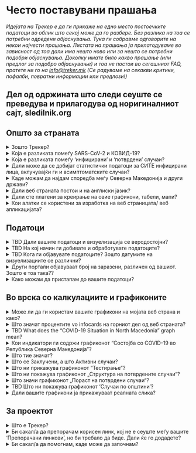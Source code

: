 <h1>Често поставувани прашања</h1>

_Идејата на Трекер е да ги прикаже на едно место постоечките податоци во облик што секој може да го разбере. Без разлика на тоа се потребни одредени објаснувања. Тука ги собравме одговорите на некои најчести прашања. Листата на прашања ја прилагодуваме во зависност од тоа дали има нешто ново или за нешто се потребни подобри објаснувања. Доколку имате било какво прашање (или предлог за подобро објаснување) и тоа не постои во сегашниот FAQ, nратете ни го на info@treker.mk (Се радуваме на секакви критики, пофалби, повратни информации или предлози!)_

## Дел од одржината што следи сеуште се преведува и прилагодува од норигиналниот сајт, sledilnik.org 

## Општо за страната

<details>
  <summary id=why-sledilnik>Зошто Трекер?</summary>
Нашата цел е да помогнеме да го разбереме подобро ширењето на вирусот и да ја подигнеме свеста, одговорноста и ефикасноста на мерките за спречување на вирусот. Повеќе за иницијативата може да најдете во [About tab](/mk/about).

</details>

<details>
  <summary id=virus-vs-disease>Koja e разликата помеѓу SARS-CoV-2 и КОВИД-19?</summary>

**SARS-CoV-2** е кратенка од ‘Severe (англ. тежок) Acute (англ. акутен) Respiratory (англ. респираторен/дишен) Syndrome (англ. синдром) - CoronaVirus (англ. коронавирус) 2’ –  и е интернационално прифатен назив за вирусот кој ја предизвикува болеста **COVID-19**. COVID-19 е исто така кратенка, образувана од зборовите COrona (англ. корона), VIrus (англ. вирус), Disease (англ. болест) и годината кога за прв пат се појавила - 2019.


</details>

<details>
  <summary id=confirmed-cases>Која е разликата помеѓу ‘инфицирани’ и ‘потврдени’ случаи?
</summary>
Терминологијата која се користи на Treker е објаснета во делот [Што значи](#chart-terminology). Според дефиницијата на Светската Здравствена Организација, за *потврден случај* на COVID-19 се смета секоја индивидуа кај која нуклеинската киселина на SARS-CoV-2 е детектирана лабораториски во клинички примерок, без оглед на клиничките знаци и симптоми. Некои индивидуи можат да бидат инфицирани со SARS-CoV-2 а да болеста не биде детектирана лабораториски; тие индивидуи не се сметаат за потврдени случаи и не се опфатени во овие графички анализи. Сите термини кои ги користи Трекер се објаснети во овие ЧПП. 

</details>

<details>
  <summary id=all-infected>Дали може да се добијат статистички податоци за СИТЕ инфицирани лица, вклучувајќи ги и асимптоматските случаи? </summary>

Засега, овие податоци се недостапни и не се знае колкав е точниот број инфицирани. Причините за тоа лежат во следењето контакти, протоколите за тестирање, клиничката презентација на болеста и информираноста на граѓаните. Првично, тестовите беа правени по дефинирана индикација која опфаќаше само пациенти со знаци и симптоми на акутна респираторна инфекција кои имаа потреба од клиничко лекување и медицински кадар. Во скорешен период, препораките за тестирање на COVID-19 беа проширени и ги вклучуваат сите оние кои покажуваат знаци на болеста, вклучувајќи ги оние без или со благи симптоми. Експертското мислење е дека голем број индивидуи никогаш не биваат детектирани поради немањето симптоми или имање благи симптоми поради кои не се јавуваат на лекар и не биваат тестирани. Тие не се вклучени во статистичките податоци на Treker и засега е непознато колкав дел од популацијата отпаѓа на овие индивидуи.


</details>

<details>
  <summary id=other-countries>Каде можам да најдам споредба меѓу Северна Македонија и други држави?</summary>

Можете да го најдете [графиконот за споредба](/mk/stats#countries-chart) во долниот дел на контролната табла. Тој ја преставува споредбата помеѓу Северна Македонија и други држави, т.е *бројот на смртни случаи* како последица на COVID-19, *на милион жители*. Групите од држави кои се споредени со Северна Македонија се: 
-   Критични земји (ЕУ)
-   Критични земји на глобално ниво
-   Државите од соседниот регион
-   Нордиските држави
-   Земјите од поранешна Југославија
-   Источно – Азиските земји и Океанија

Графиконот е хронолошки подреден, од 1 Јануари, од првиот смртен случај и од бројот на смртни случаи на милион жители, редоследно. Можете да го смените начинот на хронолошко претставување на споредбите меѓу групи од различни држави, со кликање на соодветното јазиче. 

Сепак, споредувањето на смртност од земја до земја треба да се прави многу внимателно, бидејќи различни земји имаат различни пристапи во протоколите за тестирање, процентот на детекција на случаи и во протоколите за дефинирање на смртен случај од COVID-19. 


</details>

<details>
  <summary id=english-translation>Дали веб страната постои и на англиски јазик?</summary>

Моментално, само [За проектот](/mk/about) и овие ЧПП страници се преведени. Другите се во план. Во секој случај и програмскиот код и текстот се од отворен пристап (англ. open source) и ако ве интересира да помогнете во преводот тоа може да го направите. Сите [податоци](https://github.com/treker-mk) зе означени со ознаки (tag) на аглиски јазик, така да меѓународната употребата на сајтот е исто можна. 
 

</details>

<details>
  <summary id=are-you-paid>Дали сте платени за креирање на овие графикони, табели, мапи?</summary>

Не. Treker претставува непрофитна иницијатива, создадена да ги поддржи тековните случувања и клучните податоци за ширењето на коронавирусот во Северна Македонија. Нашата база на податоци е јавно достапна, бесплатна и некомерцијална, и како таква ќе остане. проверете [Како можам да пристапам и да ја користам вашата база на податоци?](#data-usage)

</details>

<details>
  <summary id=tech-used>Кои алатки се користени за изработка на веб страницата/ веб апликацијата?</summary>

Веб странаta е изработена во JavaScrıpt со користење на Vue.js, визуелизацијата и графиконите се создадени во F# со користење на Highcharts libraries, a проектот е отворен и достапен на  [GitHub – Treker](https://github.com/treker-mk).

</details>

## Податоци

<details>
  <summary id=data-reliability>TBD Дали вашите податоци и визуелизација се веродостојни?</summary>

TBD Data is collected from verified public sources, which are listed in the [Resources tab](/mk/sources). 

Treker засега собира официјални податоци за COVID-19 директно од Министерството за Здравство, Институтот за Јавно Здравје и останатите државни здравствени институции во Северна Македонија. Тимот на Treker не ја гарантира веродостојноста на оригиналните податоци и ги објавува само оние податоци добиени од официјални извори или медиуми. Секако, податоците подлежат на повторна проверка за точност и дали се усогласуваат со дадениот извор. 
</details>

<details>
  <summary id=data-collection>TBD На кој начин ги добивате и обработувате податоците?</summary>

[Базата на податоци](https://docs.google.com/spreadsheets/d/) TBD iе изградена врз основа на податоците од Институтот за Јавно Здравје (по категории). Податоците по региони и возраст се обработувааат со одложување и се поставуваат на страната само кога резултатите од тековните епидемиолошки истражувања се веќе ажурирани. Застапеноста по општини може да се следи на [TBD Kraji (места) табелата](https://docs.google.com/spreadsheets/d/)TBD.

Обработка на податоците добиени од болниците – [TBD Табела Pacienti (Patients)](https://docs.google.com/spreadsheets/d/):

- Би сакале да добиваме дневни извештаи, а ги следиме објавите на сите COVID-19 центри.

- Го следиме бројот на хоспитализации: сите хоспитализирани, бројот на тие кои се на интензивна нега и бројот на пациенти кои се на респиратори. 

- Ги документираме индивидуалните промени во фазите на болеста (тогаш кога е можно да се детектираат)

- Кога информацијата за промената е некомплетна, вредностите се одредуваат со формула.

- Се трудиме сите извори и заклучоци да се документирани и да може да се проверат.  

- Податоците се споредени со оние податоци кои се добиени од пациентите  хоспитализирани на Интензивна нега и се објавени од страна на институциите на Владата на Република Северна Македонија. 
  
  </details>

<details>
  <summary id=data-publish-time>TBD Кога ги објавувате податоците? Зошто датумите на визуелизациите се различни?
</summary>

Повеќето податоци добиени претходниот ден ги обработуваме до 23ч. и 59мин. (тестови, потврдени случаи...). **Нашите податоци најчесто се ажурираат помеѓу ХХХч и ХХХч**
WКога ги објавуваме дневните податоци, тие се достапни на нашите канали за дистрибуција (CSV, REST, веб страниците), а исто така известуваме и на социјалните мрежи ([Facebook](https://www.facebook.com/Covid19TrekerMK) и [Twitter](https://twitter.com/Covid19TrekerMK)).

</details>

<details>
  <summary id=data-differences>Други портали објавуваат број на заразени, различен од вашиот. Зошто е тоа така??</summary>

Treker објавува само потврдени и официјални податоци од Институтот за Јавно Здравје и сите COVID-19 центри ширум Северна Македонија. На тој начин нашите податоци доаѓаат од сигурни извори, а располагаме и со проверени податоци од самиот почеток на епидемијата. Разликите најчесто се појавуаат затоа што различни портали објавуваат податоци во различен период од денот или користат поинаква методологија. Погледни  [Дали вашите податоци и мапи се веродостојни? ](#data-reliability) 

</details>

<!--COMENT TEMPORARRTILY

<details>
  <summary id=data-hospital-in> TBD 6.	Како добивате податоци за хоспитализација на пациентите (болни од КОВИД-19)?</summary>

Болниците не секогаш известуваат за точниот број на прием и отпуст за да можеме да добиеме прецизни податоци. Бројот на новохоспитализирани вообичаено се пресметува од бројот на веќе хоспитализираните и од разликата споредена со претходниот ден, на која и го додаваме бројот на отпуштени и бројот на починати од дадениот ден. Ажурираме податоци за прием и отпуст на пациенти на интензивна нега и за приклучување и исклучување на/од механичка  вентилација, кои се пресметуваат на сличен начин.

</details>

<details>
  <summary id=data-hospital-out>How do you obtain data on hospital discharges?</summary>

The information on the discharged from hospitals is calculated from data daily obtained directly from hospitals, i.e. from a verified source. We mostly get the daily number of discharges for all hospitals, from which we can deduce the number of newly admitted. See also [How do you obtain data on hospital admissions?](#data-hospital-in)

</details>

<details>
  <summary id=data-recovered>Зошто бројот на *излекувани* се заменува со број на *оздравени*?</summary>

Во врска со бројот на излекувани, податоците кои беа презентирани на Treker се засновуваа само на официјални извори (Владини институции на Република Македонија, медиуми). Република Северна Македонија е една од ретките земји во светски рамки каде се тестираат и пациентите со благо изразени симптоми, 14 дена по првиот позитивен тест и се третирани исто како отпуштените пациенти од болница.  


</details>

<details>
  <summary id=data-active-cases>Do you keep an Active Case counter and do you know how many people are currently infected?</summary>

Yes, these indicators have been graphically displayed as **Confirmed Cases (active)** and **Recovered (total)** from the end of April.
 

These visualizations are not data from public sources; both indicators show the calculated value on the basis of official data, so they are indicated by a dashed line for easier distinguishing. 

*Note: In some cases when the government is not reporting such cases within smaller clusters, like municipalities,  ee now consider a patient has recovered in 14 days after their infection was confirmed as per ECDC formulas of calculating recovered cases. 

Value formula:
- Recovered (total) = Confirmed cases (total) 14 days ago – Died (total) by the day of calculation

- Confirmed cases (active) = Confirmed cases (total) - Recovered (total) - Died (total)

</details>

<details>
  <summary id=data-contribute>How can users get actively involved in data gathering? How can I participate?</summary>

You can voluntarily help by collecting and verifying data from the media (as well as from the field), with statistical and other analyzes, etc. Contact us at info@treker.mk if you’d like to participate.

Treker does not collect users’ personal information nor information that individuals would like to share about their condition or hospital status.

</details>

------------ END COMMENT-->


<details>
  <summary id=data-usage>Како можам да пристапам до вашите податоци?</summary>

Нашата база на податоци е јавна и достапна во  [**CSV**, **REST**, и **Google Sheet**](/mk/datasources). Слободно известете нé за намената на податоците кои би ги користеле и додајте го Трекер како извор на податоците. 


Со оглед на тоа што податоците се веќе обележани со англиски, знаци (ознаки) (види [Дали вашата страна е достапна на англиски јазик?](#english-translation)), tнивната интернационална употреба е исто така можна.

</details>

## Во врска со калкулациите и графиконите


<details>
  <summary id=chart-usage>Може ли да ги користам вашите графикони на мојата веб страна и како?</summary>

Секако!Можете да ги вметнете било кој графикон или приказ на вашата страна- наведувајќи го изворот. [Кликнете овде ](/mk/embed) и изберете го графиконот што  би сакале да го додадете. Ве молиме извесетете нé за тоа (info@treker.mk) и ние со задоволство би го додале вашиот сајт во нашата колекција на [препорачани линкови](/mk/links). 

</details>

<details>
  <summary id=chart-infocard-percent>Што значат процентите vo infocards на горниот дел од веб страната?</summary>

Ова е процент на пораст на новопотврдени случаи на одреден датум во споредба со претходниот ден. Ако, на пример претходниот ден на интезивна нега биле 16 пациенти и денес се, на пример 4 повеќе, тоа изнесува 25% повеќе од вчерашната ситуација. 

</details>

<details>
  <summary id=metrics-comparison-chart>TBD What does the “COVID-19 Situation in North Macedonia” graph mean?
</summary>

The [graph](/mk/stats#metrics-comparison-chart) shows the daily and overall dynamics of the spread of the infection from the beginning to the present. The indicators used (see [Which indicators does the “COVID-19 Situation in North Macedonia” graph include?](#chart-metrics-included)) help us understand whether and how successfully we are controlling the spread of the virus. We can monitor the daily growth rate of newly confirmed cases and indirectly see if the measures work; information on the number of hospitalizations and the proportion of those in ICU shows how many people are seriously at risk from the disease, but at the same time, this data also shows us the real burden on the health system.

The breakpoints are indicated below, on the timeline: from the first confirmed case (TBD date) to the measures (by keyword and date) taken to curb the spread and their relaxation. This helps us monitor the dynamics of the variables relative to the measures.

</details>

<details>
  <summary id=chart-metrics-included>Кои индикатори ги содржи графиконот “Состојба со COVID-19 во Република Северна Македонија”?</summary>

[Графиконот](/mk/stats#metrics-comparison-chart) содржи:
  
* **Тестови (дневно)** = број на тестови на дневна основа за SARS-CoV-2 вирусот што ја предизвикува COVID-19. Во првите фази на епидемијата овој индикатор влијае на детекцијата на вирусната раширеност во популацијата. 

* **Тестови (вкупно)** = вкупен број на сите тестови изведени до тој ден. Овој број треба да се земе со резерва, бидејќи некои луѓе се тестираат неколку пати (пр. оздравените, здравствените работници, ...)

* **Позитивни случаи (дневно)** = број на потврдени случаи на дневна основа. Овој показател не ја отсликува актуелната динамика на новозаразените луѓе во целата популацијата, бидејќи добар дел од тестовите се усмерени на одредени популации, дефинирани по протокол.

* **Позитивни случаи (вкупно)** = вкупен број на потврдени случаи до тој ден. 

* **Потврдени случаи (активни)** = вкупно потврдени случаи до тој ден

* **Оздравени (вкупно)** = вкупно оздравени случаи до тој ден. (#data-recovered)

* **Хоспитализирани (активни)** = сегашен број индивидуи во болница (вклучувајќи ги и оние на интензивна нега).

* **Хоспитализирани (вкупно)** = вкупен број хоспитализирани до тој ден.
<!--COMMENT OUT
* **ICU (active)** = Current number of people in ICUs (intensive care units).

* **On ventilator (active)** = Current number of persons in need of a ventilator.

* **Discharged from a hospital (daily)** = Number of discharged from hospital on that day.

* **Discharged from hospital (total)** = Sum of all discharged from a hospital up to this day.
----COMMENT OUT END-->
* **Починати (дневно)** = број на починати индивидуи со/од COVID-19 на дневна основа.

* **Починати (вкупно)** = вкупен број починати со/од COVID-19 до тој ден.

</details>

<details>
  <summary id=chart-terminology>Што тие значат?
</summary>

Трекер користи терминологија што е конзистентна со директивите на Светската Здравствена Организација (СЗО, англ. World Health Organisation) и Европскиот Центар за Контрола и Превенција на Болести (ЕЦКБ, англ. European Center for Disease Prevention and Control). Ги употребуваме следните ознаки при прикажувањето:

* **Потврдени случаи** = број на индивидуи кои биле позитивни на тестот за нуклеинска киселина на SARS-CoV-2 вирусот. Бројот на потврдени случаи зависи од бројот на тестови. Експертското мислење е дека бројот на потврдени случаи е значително помал од вистинскиот број на заразени луѓе.

* **Хоспитализирани** = број на индивидуи со потешка клиничка слика и/или ризик за компликации од COVID-19, кај кои е потребен прием и лекување во болница. 

* **На оддел за интензивна нега (англ. ICU)** = број на пациенти со потешка клиничка слика и поголем ризик од смрт од COVID-19, кај кои е потребна интензивна нега. Овие пациенти се подмножество на категоријата **Хоспитализирани** 

* **На респиратор/вентилација** = број на пациенти со најтешка клиничка слика која изискува интензивна нега со механичка вентилација (дишење со помош на пумпа). Овие пациенти имаат критични потешкотии во дишењето и/или не можат да дишат самостојно иако добиваат  кислородна подршка. Тие се подмножество на пациентите што се на **Интензивна нега** и **Хоспитализирани**

* **Оздравени** = број на индивидуи кои биле потврдени случаи на COVID-19 кај кои доколу имале симптоми целосно се повлекле и повторените тестови на нуклеински киселини на SARS-CoV-2 биле негативни. (#data-recovered)
  
</details>

<details>
  <summary id=cases-chart>Што се Заклучени, а што Активни случаи?</summary>

Сите потврдени случаи се прикажани во [графиконот на потврдени случаи](/mk/stats#cases-chart). За да подобро ја следиме епидемијата, од голема важност да се знае колку луѓе се сѐ уште потенцијално заразни за останатите во популацијата. За тоа е користена следнава терминологија:

**Заклучени случаи** се сите потврдени случаи кои имале дефиниран исход од болеста, т.е. сите индивидуи кои се дефинириани како оздравени или починати. Овие пациенти се сметаат како незаразни бидејќи не можат да го шират вирусот понатаму.

**Активни случаи** се сите потврдени случаи што сѐ уште немале исход од болеста, т.е. сѐ уште не оздравеле или починале. Овие индивидуи се сѐ уште потенцијално заразни. Погледајте уште [Кои индикатори ги содржи графиконот “Состојба со COVID-19 во Република Северна Македонија”?](#chart-metrics-included)

Кога епидемијата е во пад (смирување), бројот на активни случаи е во пад а бројот на заклучени случаи е во пораст.

</details>

<!--COMMENTING SOME FAQ FOR THE FIRST VERSION
<details>
  <summary id=chart-phases>What do the different phases (phases 1-N) in the graph mean?</summary>

The vertical lines divide the stages, delimited by the dates, when the authorities changed the way information about the spread of the infection was collected (the test method was changed, self-isolation interventions were introduced, bans on gathering and movement of persons, and mandatory basic protection were required).

The phases are shown because the change in testing methodology has also changed the importance of certain indicators by which the prevalence of infections can be judged.

* **Phase 1 (TBD, 2020)**: The first cases of infection in Noth Macedonia are recorded. All cases are followed, all contacts are tested.

* **Phase 2 TBD date)**: ...

* **...**: ...

</details>

<details>
  <summary id=patients-chart>TBD What does the “Hospitalizations” graph tell us?</summary>

The [graph](/mk/stats#patients-chart) in the default view *All Hospitals* shows us the whole picture of hospitalizations by date arranged by the condition of patients: columns with a positive value (those above the horizontal axis) show the number admitted to hospital, the number hospitalized, shades of red are used to demark individuals in ICUs, specifically depicting how many of these are in critical condition on the ventilators. Columns with a negative value (those below the horizontal axis) show the number of discharges and deaths that day. You can also select specific hospital and see only hospitalizations there. If you select the *By Hospitals* view below, you can see the number of people in hospital care by day for each of the COVID-19 hospitals.  
The graph can offer a good insight into the workload of hospitals and can be the basis for assessing hospital capacity and planning their possible increase.

</details>

<details>
  <summary id=hcenters-chart>What does the “Healthcare Center Treatment” graph mean?</summary>

The [graph](/mk/stats#hcenters-chart) shows the treatment of suspicions of COVID-19 in healthcare centers (primary health care level). You can show data for whole country or select specific region. Healthcare centers are the first entry point for taking swabs to be tested for the presence of the virus, so an increase in the number of suspicions and referrals to self-isolation may be an early indicator that new outbreaks have occurred.

The graph thus shows the number of all emergency medical visits (also for other diseases) in healthcare centers (see notes below), the number of suspected cases of COVID-19 based on the number of examinations at the COVID-19 entry point, and all suspicions of infections based on telephone conversation with suspected infected patients. Some people may be recorded several times, first by telephone and then during the examination. We also show the total number of referrals to self-isolation.


When reporting the number of tests performed, all tests (including repeated tests) are recorded. The number of positive tests therefore includes all positive tests – the same person can be tested several times and counted as positive several times. The number of tests performed may therefore be greater than the number of positive tests reported by laboratories (there, each person is recorded only once). See also [What does the “Testing” graph tell us?](#test-charts) 

</details>

END OF COMMENTS-->

<details>
  <summary id=tests-chart>Што ни прикажува графиконот “Тестирање”?</summary>

[Графиконот](/mk/stats#tests-chart) ни го покажува бројот на сите редовни тестирања (избрано *Редовно*) со тестовите од истражувањата/скрининзите (со избор на *Истражување* приказ). Колоните во хистограмот ги прикажуваат позитивните и негативните тестови во одреден ден, а кривата го прикажува процентот на позитивни тестови. 


</details>

<details>
  <summary id=infections-chart>Што ни покажува графиконот „Структура на  потврдените случаи“?</summary>

[Графиконот](/mk/stats#infections-chart) ни овозможува да го погледаме уделот во потврдените случаи на група на вработени во ризичните струки.  Бидејќи прецизноста на потврдените инфекции не е најдобра, дневните вредности се покажани како просек од 5 дена. Збирот на вредностите за одреден ден, со два дена пред и два дена по тој ден, се делат со 5. Со тоа полесно се следи трендот на одредените групи. Ако избереме *Вкупно* или *Релативно*, ќе добиеме графикон со хистограми, наместо со криви. Тие хистограми ни го покажуваат односот на различните категории на одреден ден. 

Порастот на заразени здравствени работници не значи дека тие биле одкриени токму тој ден; тие може да биле и позитивни на тестовите и пред тоа, бидејќи здравствените работници се тестираат редовно. 

</details>

<details>
  <summary id=spread-chart>Што значи графиконот „Пораст на потврдени случаи“?</summary>

[Графиконот](/mk/stats#spread-chart) ни прикажува колку нови потврдени случаи на заразени лица има во одреден ден, каде следи дефиницијата на СЗО и [ECDC](https://www.ecdc.europa.eu/en/case-definition-and-european-surveillance-human-infection-novel-coronavirus-2019-ncov) според која потврдени случаи се „лица со лабораториска потврда за зараза со КОВИД-19“. Поради тоа што бројот на потврдени случаи сè уште зависи од тестирањето, податоците на потврдени случаи се проценува дека се многу помали од реалниот број на заразени лица.
  
</details>
<!--COMMENTING SOME FAQ FOR THE FIRST VERSION
<details>
  <summary id=regions-chart>Што ни кажува „Потврдени случаи по региони“?</summary>

[Графиконот ](/mk/stats#regions-chart) ни ја прикажува динамиката на раст на потврдени случаи по избраните региони. Поединечните региони можат лесно да се споредат со избирање на оние што сакате да бидат прикажани на графиконот со притискање на одредени региони под графиконот. Од кривата, можеме брзо да видиме кои региони имаат најмногу и кои најмалку потврдени случаи и како овој број се менувал со тек на време.

</details>

<details>
  <summary id=map-chart>TBD Што ни покажува ‘Карта на општини’?</summary>

[Картата](/mk/stats#map-chart) ни ја покажува епидемиолошката слика на одделни општини, бидејќи овозможува прикажување на *Потврдени случаи* (црвени нијанси) или *Смртни случаи* (сиви нијанси). При покажуваме на потврдени случаи, можеме да видиме кои општини се „најздрави“ (бели) и кои во моментот се „најзаразени“ (црвени нијанси) - дали уште се појавуваат нови случаи или не - и во однос на учеството на населението (Пропорцијата/уделот на населението е стандарден приказ). На левата страна, можеме да го користиме филтерот (7, 14 или 21 денови) за да одредиме во кој временски период гледаме податоци за нови потврдени случаи или смртни случаи. За оние општини каде сè уште се потврдуваат нови случаи, можеме да заклучиме дека епидемијата е сè уште активна. (Се разбира, тоа не мора да значи дека вирусот не е присутен во општините без нови потврдени случаи, но тој е индикатор за „здравјето“ во одредена област.) Повеќе детали се достапни во статијата [Kje so “zdrave” občine? (Where Are the ‘Healthy’ Municipalities?)](https://medium.com/sledilnik/kje-so-zdrave-ob%C4%8Dine-613afc42b023) 

Со притискање на *Апсолутно* во горниот десен агол, можеме да го промениме приказот и да го видиме вкупниот број на новопотврдени случаи или смртни случаи во избрана временска рамка (7, 14 или 21 денови) во општините според тоа како се обоени.

</details>
-------END OF COMMENTS-->

<details>
  <summary id=municipalities-chart>TBD Што ни покажува графиконот ‘Случаи по општини’?</summary>

[Графиконот](/mk/stats#municipalities-chart) прикажува во повеќе детали поединечни општини во колони со број на потврдени случаи по денови, со активни случаи, оздравувања (проценка) и смртни случаи во секоја општина. Под општината можете да ги најдете информациите за времето од последниот потврден случај. Општините се класифицираат според тоа кога е регистриран последниот потврден случај, од каде можеме да заклучиме кои општини во моментот се ‘позаразени’ и кои се „поздрави“ од другите.

Приказот може да се смени со избирање на различни прикази над графиконот: ако изберете *Активен* приказ, општините ќе бидат подредени според тековната проценка на активните случаи; или ако изберете *Сите*, тогаш општините ќе бидат уредени според најголемиот вкупен број на потврдени случаи. Ако ги изберете *Сите региони* од паѓачкото мени, тогаш потврдените случаи ќе бидат прикажани во општините кои припаѓаат на тој регион. Можете исто така лесно да пребарувате општина со внесување на името во прелистувачот *Пронајди општина*.

*Забелешка: проценката на оздравените лица и активните случаи се врши 14 дена по потврдување на заразувањето, доколку и кога болеста има лесна форма. Меѓутоа, ако некое лице е хоспитализирано, ова оздравување ќе трае подолго, но во овој случај лицето не е опасно за околината затоа што е во болница. Поради фактот дека во општинската презентација не ги земаме предвид хоспитализираните, можно е збирот на активни случаи по општина да не одговара на проценката на активните случаи за целата држава. Погледнете исто така, [Дали имате бројач на активни случаи и дали знаете колку луѓе се заразени во моментот?](#data-active-cases)*

</details>
<!--COMMENTINT OUT
<details>
  <summary id=age-groups-chart>TBD Што прикажува графиконот ‘Возрасни групи’?</summary>

[Графиконот](/mk/stats#age-groups-chart) ја прикажана старосната структура на сите потврдени случаи со коронавирус и смртни случаи. Графиконот исто така прикажува поделба според пол. Приказот покажува апсолутни вредности и може да се смени во горниот десен агол на *Релативниот* приказ за подобар увид во тоа како е стапката на смртност од КOVID-19 релативна на општата популација во текот на целото времетраење на епидемијата. Кај Релативен приказ, подолу има опции за различни прикази: со избирање на *Сооднос на потврдени случаи*, ќе се прикаже уделот на потврдени случаи во одредена возрасна група. Со избирање на *Стапка на смртност*, ќе го видиме бројот на смртни случаи по големината на населението. Со избирање на *Смртни случаи* по бр. на потврдени случаи, можеме да разбереме каков бил соодносот на смртни случаи во одредена возрасна група во однос на бројот на потврдени случаи.

Демографијата може да ни помогне да разбереме како се ширела пандемијата и зошто непропорционално влијае на одредени возрасни групи. Според досега познати податоци, КОВИД-19 е поопасен за постарите лица и лица со коморбидитет, а според некои податоци машките се поизложени. Меѓутоа, за да ги разбереме сите фактори, треба да добиеме повеќе податоци: какви коморбидитети биле, социо-економската состојба на пациентите, географската област и сл. 

*Забелешка: За разлика од другите податоци што се објавуваат редовно според различни категории, официјалните извори добиваат демографски податоци со задоцнување (возраст, општина...), така што овие обично се знаат со еднодневно одложување. Ова е исто така причина што на приказот според Возрасни групи може да има некои отстапувања од податоците на други прикази, како што се пониски вредности на бројот на потврдени случаи и смртни случаи.*
 
</details>

<details>
  <summary id=countries-chart>Што прикажува графиконот ‘Споредба по држава’?</summary>

[Графиконот](/mk/stats#countries-chart) прикажува споредба меѓу Северна Македонија и различни групи на земји во однос на бројот на починати како резултата на КОВИД-19 за милион жители. Графиконот е хронолошки уреден. Можете да го промените изгледот на различните хронолошки прикази на различните групи на земји со притискање на соодветните картички подолу. 

</details>
-----------------END OF COMMENT-->
<details>
  <summary id=chart-reality>Дали вашите графикони ја прикажуваат реалната слика?</summary>

Да, колку што е тоа возможно, со оглед на ограничувањата на тековните прикази и на самите податоци: графиконите на оваа страница го прикажуваат само она што може да се заклучи од дадената информација. На пример, вкупниот број на тестови го претставува бројот на извршени тестирања до денес, но не го одразува вкупниот број тестирани лица, бидејќи некои лица, како што се здравствените работници и лица за кои постои сомневање дека се заразени, биле тестирани во повеќе наврати.

Како и да е, бројот на потврдени случаи зависи исклучиво од тестирањето. Бидејќи поголемиот број од заразените лица, кои имаат лесни или немаат никакви симптоми, воопшто не биле тестирани за КОВИД-19, бројот на потврдени случаи е значително помал од вистинскиот број заразени лица.


</details>

## За проектот

<details>
  <summary id=what-is-sledilnik>Што е Трекер?</summary>

[Трекер](/mk/about) е проект со отворени податоци и извори кој собира, анализира и прикажува некои од најкорисните податоци, за да полесно се разбере ширењето на пандемијата на коронавирусот и болеста КОВИД-19, заедно со нејзината динамика и обем. Целта ни е да направиме јасни графички и статистички визуелизации/прикази во врска со тоа што ни го кажуваат тековните податоци и анализи за ширењето на вирусот во Северна Македонија и да се осигуриме дека информациите за големината и сериозноста на проблемот КОВИД-19 во Северна Македонија бидат достапни и разбирливи за сите.

</details>

<details>
  <summary id=add-link>Би сакал/а да препорачам корисен линк, кој не е сеуште меѓу вашите ‘Препорачани линкови’, но би требало да биде. Дали ќе го додадете?</summary>

Контактирајте не на info@treker.mk – ние ќе го разгледаме предложениот линк и ако е веродостоен и корисен, ќе ни биде драго да го вклучиме во нашите препорачани  [линкови](/mk/links).

Ако би сакале да одите чекор напред и да придонесете кон нашата заедничка цел, поднесете Pull-Request (PR) на [GitHub](https://github.com/treker-mk/website/blob/master/src/content/links_mk.md).

</details>

<details>
  <summary id=how-to-help>Би сакал/а да помогнам, каде може да започнам?</summary>

Контактирајте не на info@treker.mk и објаснете накратко кои сте и како може да придонесете кон проектот. Помошта е добредојдена.

</details>
